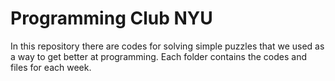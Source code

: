 # Programming Club NYU

In this repository there are codes for solving simple puzzles that we used
as a way to get better at programming. Each folder contains the codes and
files for each week.
